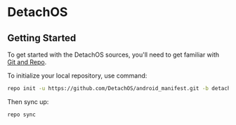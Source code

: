 # DetachOS

 Getting Started
---------------
To get started with the DetachOS sources, you'll need to get
familiar with [Git and Repo](https://source.android.com/setup/build/downloading).

To initialize your local repository, use command:

```bash
repo init -u https://github.com/DetachOS/android_manifest.git -b detach-11.0
```

Then sync up:

```bash
repo sync
```
